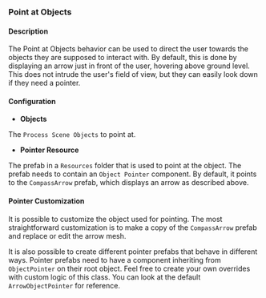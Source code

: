 ### Point at Objects

#### Description

The Point at Objects behavior can be used to direct the user towards the objects they are supposed to interact with. By default, this is done by displaying an arrow just in front of the user, hovering above ground level. This does not intrude the user's field of view, but they can easily look down if they need a pointer.

#### Configuration

- **Objects**

The `Process Scene Objects` to point at.

- **Pointer Resource**

The prefab in a `Resources` folder that is used to point at the object. The prefab needs to contain an `Object Pointer` component. By default, it points to the `CompassArrow` prefab, which displays an arrow as described above.

#### Pointer Customization

It is possible to customize the object used for pointing. The most straightforward customization is to make a copy of the `CompassArrow` prefab and replace or edit the arrow mesh.

It is also possible to create different pointer prefabs that behave in different ways. Pointer prefabs need to have a component inheriting from `ObjectPointer` on their root object. Feel free to create your own overrides with custom logic of this class. You can look at the default `ArrowObjectPointer` for reference.